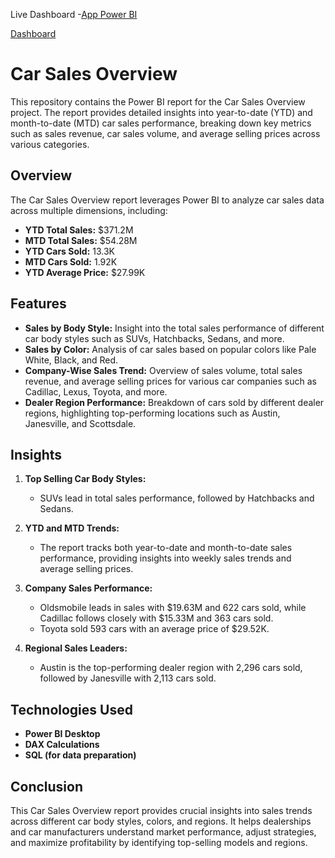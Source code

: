 


Live Dashboard -[App Power BI](https://app.powerbi.com/groups/me/reports/bb1e19fd-118b-40aa-b0bf-18e997776997/f5fb86e42c854d183847?experience=power-bi&clientSideAuth=0)

[Dashboard](https://github.com/Chatterjee18/Car-Sales-Overview/blob/b0c6224e1eef2049ba8bcea66e3d68253149726b/Car%20Sales%20Overview.pdf)

# Car Sales Overview

This repository contains the Power BI report for the Car Sales Overview project. The report provides detailed insights into year-to-date (YTD) and month-to-date (MTD) car sales performance, breaking down key metrics such as sales revenue, car sales volume, and average selling prices across various categories.

## Overview

The Car Sales Overview report leverages Power BI to analyze car sales data across multiple dimensions, including:

- **YTD Total Sales:** $371.2M
- **MTD Total Sales:** $54.28M
- **YTD Cars Sold:** 13.3K
- **MTD Cars Sold:** 1.92K
- **YTD Average Price:** $27.99K

## Features

- **Sales by Body Style:** Insight into the total sales performance of different car body styles such as SUVs, Hatchbacks, Sedans, and more.
- **Sales by Color:** Analysis of car sales based on popular colors like Pale White, Black, and Red.
- **Company-Wise Sales Trend:** Overview of sales volume, total sales revenue, and average selling prices for various car companies such as Cadillac, Lexus, Toyota, and more.
- **Dealer Region Performance:** Breakdown of cars sold by different dealer regions, highlighting top-performing locations such as Austin, Janesville, and Scottsdale.

## Insights

1. **Top Selling Car Body Styles:**
   - SUVs lead in total sales performance, followed by Hatchbacks and Sedans.
   
2. **YTD and MTD Trends:**
   - The report tracks both year-to-date and month-to-date sales performance, providing insights into weekly sales trends and average selling prices.
   
3. **Company Sales Performance:**
   - Oldsmobile leads in sales with $19.63M and 622 cars sold, while Cadillac follows closely with $15.33M and 363 cars sold.
   - Toyota sold 593 cars with an average price of $29.52K.

4. **Regional Sales Leaders:**
   - Austin is the top-performing dealer region with 2,296 cars sold, followed by Janesville with 2,113 cars sold.

## Technologies Used

- **Power BI Desktop**
- **DAX Calculations**
- **SQL (for data preparation)**

## Conclusion

This Car Sales Overview report provides crucial insights into sales trends across different car body styles, colors, and regions. It helps dealerships and car manufacturers understand market performance, adjust strategies, and maximize profitability by identifying top-selling models and regions.

